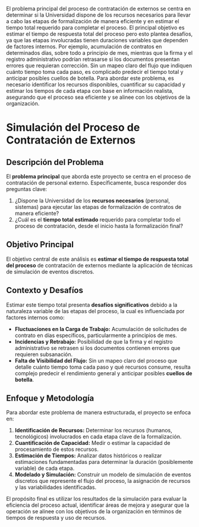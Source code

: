 El problema principal del proceso de contratación de externos se centra en determinar si la Universidad dispone de los recursos necesarios para llevar a cabo las etapas de formalización de manera eficiente y en estimar el tiempo total requerido para completar el proceso.
El principal objetivo es estimar el tiempo de respuesta total del proceso pero esto plantea desafíos, ya que las etapas involucradas tienen duraciones variables que dependen de factores internos. Por ejemplo, acumulación de contratos en determinados días, sobre todo a principio de mes, mientras que la firma y el registro administrativo podrían retrasarse si los documentos presentan errores que requieran corrección. Sin un mapeo claro del flujo que indiquen cuánto tiempo toma cada paso, es complicado predecir el tiempo total y anticipar posibles cuellos de botella. Para abordar este problema, es necesario identificar los recursos disponibles, cuantificar su capacidad y estimar los tiempos de cada etapa con base en información realista, asegurando que el proceso sea eficiente y se alinee con los objetivos de la organización.


# Simulación del Proceso de Contratación de Externos

## Descripción del Problema

El **problema principal** que aborda este proyecto se centra en el proceso de contratación de personal externo. Específicamente, busca responder dos preguntas clave:

1.  ¿Dispone la Universidad de los **recursos necesarios** (personal, sistemas) para ejecutar las etapas de formalización de contratos de manera eficiente?
2.  ¿Cuál es el **tiempo total estimado** requerido para completar todo el proceso de contratación, desde el inicio hasta la formalización final?

## Objetivo Principal

El objetivo central de este análisis es **estimar el tiempo de respuesta total del proceso** de contratación de externos mediante la aplicación de técnicas de simulación de eventos discretos.

## Contexto y Desafíos

Estimar este tiempo total presenta **desafíos significativos** debido a la naturaleza variable de las etapas del proceso, la cual es influenciada por factores internos como:

* **Fluctuaciones en la Carga de Trabajo:** Acumulación de solicitudes de contrato en días específicos, particularmente a principios de mes.
* **Incidencias y Retrabajo:** Posibilidad de que la firma y el registro administrativo se retrasen si los documentos contienen errores que requieren subsanación.
* **Falta de Visibilidad del Flujo:** Sin un mapeo claro del proceso que detalle cuánto tiempo toma cada paso y qué recursos consume, resulta complejo predecir el rendimiento general y anticipar posibles **cuellos de botella**.

## Enfoque y Metodología

Para abordar este problema de manera estructurada, el proyecto se enfoca en:

1.  **Identificación de Recursos:** Determinar los recursos (humanos, tecnológicos) involucrados en cada etapa clave de la formalización.
2.  **Cuantificación de Capacidad:** Medir o estimar la capacidad de procesamiento de estos recursos.
3.  **Estimación de Tiempos:** Analizar datos históricos o realizar estimaciones fundamentadas para determinar la duración (posiblemente variable) de cada etapa.
4.  **Modelado y Simulación:** Construir un modelo de simulación de eventos discretos que represente el flujo del proceso, la asignación de recursos y las variabilidades identificadas.

El propósito final es utilizar los resultados de la simulación para evaluar la eficiencia del proceso actual, identificar áreas de mejora y asegurar que la operación se alinee con los objetivos de la organización en términos de tiempos de respuesta y uso de recursos.
